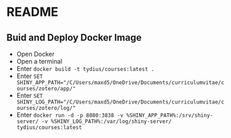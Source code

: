 # README

## Buid and Deploy Docker Image

- Open Docker
- Open a terminal
- Enter `docker build -t tydius/courses:latest .`
- Enter `SET SHINY_APP_PATH="/C/Users/maxd5/OneDrive/Documents/curriculumvitae/courses/zotero/app/"`
- Enter `SET SHINY_LOG_PATH="/C/Users/maxd5/OneDrive/Documents/curriculumvitae/courses/zotero/log/"`
- Enter `docker run -d -p 8080:3838 -v %SHINY_APP_PATH%:/srv/shiny-server/ -v %SHINY_LOG_PATH%:/var/log/shiny-server/ tydius/courses:latest`
